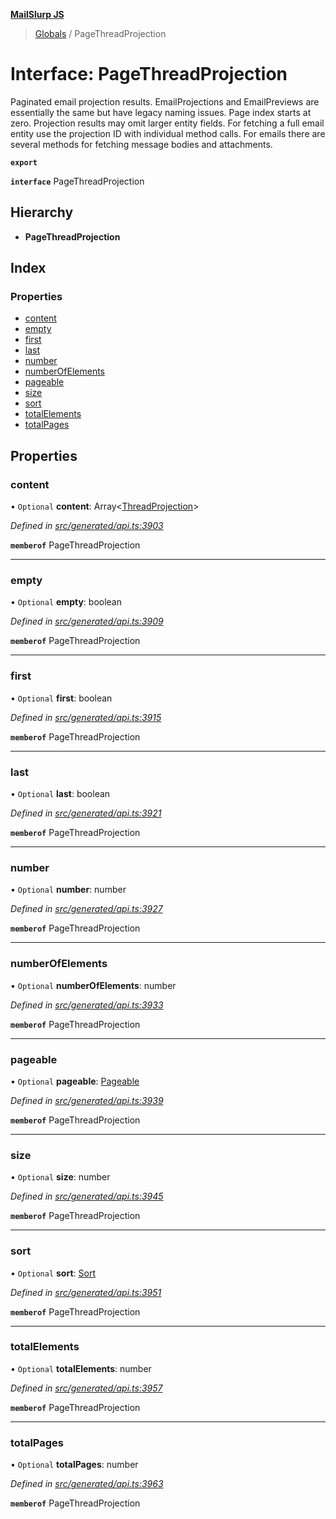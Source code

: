**[MailSlurp JS](../README.md)**

> [Globals](../README.md) / PageThreadProjection

# Interface: PageThreadProjection

Paginated email projection results. EmailProjections and EmailPreviews are essentially the same but have legacy naming issues. Page index starts at zero. Projection results may omit larger entity fields. For fetching a full email entity use the projection ID with individual method calls. For emails there are several methods for fetching message bodies and attachments.

**`export`** 

**`interface`** PageThreadProjection

## Hierarchy

* **PageThreadProjection**

## Index

### Properties

* [content](pagethreadprojection.md#content)
* [empty](pagethreadprojection.md#empty)
* [first](pagethreadprojection.md#first)
* [last](pagethreadprojection.md#last)
* [number](pagethreadprojection.md#number)
* [numberOfElements](pagethreadprojection.md#numberofelements)
* [pageable](pagethreadprojection.md#pageable)
* [size](pagethreadprojection.md#size)
* [sort](pagethreadprojection.md#sort)
* [totalElements](pagethreadprojection.md#totalelements)
* [totalPages](pagethreadprojection.md#totalpages)

## Properties

### content

• `Optional` **content**: Array\<[ThreadProjection](threadprojection.md)>

*Defined in [src/generated/api.ts:3903](https://github.com/mailslurp/mailslurp-client/blob/67ec74c/src/generated/api.ts#L3903)*

**`memberof`** PageThreadProjection

___

### empty

• `Optional` **empty**: boolean

*Defined in [src/generated/api.ts:3909](https://github.com/mailslurp/mailslurp-client/blob/67ec74c/src/generated/api.ts#L3909)*

**`memberof`** PageThreadProjection

___

### first

• `Optional` **first**: boolean

*Defined in [src/generated/api.ts:3915](https://github.com/mailslurp/mailslurp-client/blob/67ec74c/src/generated/api.ts#L3915)*

**`memberof`** PageThreadProjection

___

### last

• `Optional` **last**: boolean

*Defined in [src/generated/api.ts:3921](https://github.com/mailslurp/mailslurp-client/blob/67ec74c/src/generated/api.ts#L3921)*

**`memberof`** PageThreadProjection

___

### number

• `Optional` **number**: number

*Defined in [src/generated/api.ts:3927](https://github.com/mailslurp/mailslurp-client/blob/67ec74c/src/generated/api.ts#L3927)*

**`memberof`** PageThreadProjection

___

### numberOfElements

• `Optional` **numberOfElements**: number

*Defined in [src/generated/api.ts:3933](https://github.com/mailslurp/mailslurp-client/blob/67ec74c/src/generated/api.ts#L3933)*

**`memberof`** PageThreadProjection

___

### pageable

• `Optional` **pageable**: [Pageable](pageable.md)

*Defined in [src/generated/api.ts:3939](https://github.com/mailslurp/mailslurp-client/blob/67ec74c/src/generated/api.ts#L3939)*

**`memberof`** PageThreadProjection

___

### size

• `Optional` **size**: number

*Defined in [src/generated/api.ts:3945](https://github.com/mailslurp/mailslurp-client/blob/67ec74c/src/generated/api.ts#L3945)*

**`memberof`** PageThreadProjection

___

### sort

• `Optional` **sort**: [Sort](sort.md)

*Defined in [src/generated/api.ts:3951](https://github.com/mailslurp/mailslurp-client/blob/67ec74c/src/generated/api.ts#L3951)*

**`memberof`** PageThreadProjection

___

### totalElements

• `Optional` **totalElements**: number

*Defined in [src/generated/api.ts:3957](https://github.com/mailslurp/mailslurp-client/blob/67ec74c/src/generated/api.ts#L3957)*

**`memberof`** PageThreadProjection

___

### totalPages

• `Optional` **totalPages**: number

*Defined in [src/generated/api.ts:3963](https://github.com/mailslurp/mailslurp-client/blob/67ec74c/src/generated/api.ts#L3963)*

**`memberof`** PageThreadProjection
